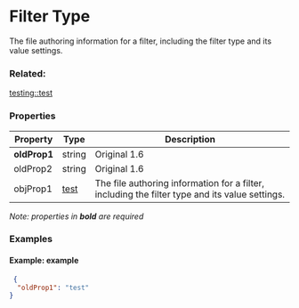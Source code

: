 # Filter Type

The file authoring information for a filter, including the filter type and its value settings.

### Related:

[testing::test](test.testing.md)
### Properties

| Property | Type | Description |
| --- | --- | --- |
| **oldProp1** | string | Original 1.6 |
| oldProp2 | string | Original 1.6 |
| objProp1 | [test](test.testing.md) | The file authoring information for a filter, including the filter type and its value settings. |

*Note: properties in **bold** are required*

### Examples 

#### Example: example 

```json
 {
  "oldProp1": "test"
} 
```

